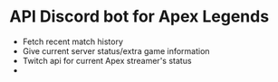 # API Discord bot for Apex Legends

- Fetch recent match history
- Give current server status/extra game information
- Twitch api for current Apex streamer's status
- 
